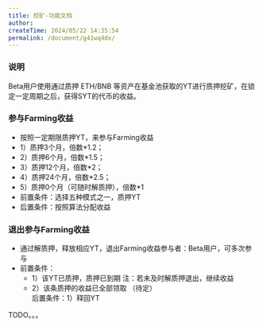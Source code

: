```yaml
---
title: 挖矿-功能文档
author:
createTime: 2024/05/22 14:35:54
permalink: /document/g41wq4dx/
---
```

### 说明
Beta用户使用通过质押 ETH/BNB 等资产在基金池获取的YT进行质押挖矿，在锁定一定周期之后，获得SYT的代币的收益。

### 参与Farming收益
- 按照一定期限质押YT，来参与Farming收益
- 1）质押3个月，倍数*1.2；
- 2）质押6个月，倍数*1.5；
- 3）质押12个月，倍数*2；
- 4）质押24个月，倍数*2.5；
- 5）质押0个月（可随时解质押），倍数*1
- 前置条件：选择五种模式之一，质押YT
- 后置条件：按照算法分配收益



### 退出参与Farming收益
- 通过解质押，释放相应YT，退出Farming收益参与者：Beta用户，可多次参与
- 前置条件：
  - 1）该YT已质押，质押已到期 注：若未及时解质押退出，继续收益
  - 2）该条质押的收益已全部领取 （待定）  
后置条件：1）释回YT


TODO。。。